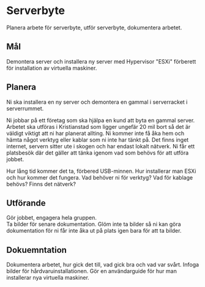# Serverbyte
Planera arbete för serverbyte, utför serverbyte, dokumentera arbetet.

## Mål
Demontera server och installera ny server med Hypervisor "ESXi" förberett för installation av virtuella maskiner.

## Planera

Ni ska installera en ny server och demontera en gammal i serverracket i serverrummet.
<br>

Ni jobbar på ett företag som ska hjälpa en kund att byta en gammal server. Arbetet ska utföras i Kristianstad som ligger ungefär 20 mil bort så det är väldigt viktigt att ni har planerat allting. Ni kommer inte få åka hem och hämta något verktyg eller kablar som ni inte har tänkt på. Det finns inget internet, servern sitter ute i skogen och har endast lokalt nätverk. Ni får ett platsbesök där det gäller att tänka igenom vad som behövs för att utföra jobbet.
<br>

Hur lång tid kommer det ta, förbered USB-minnen. Hur installerar man ESXi och hur kommer det fungera. Vad behöver ni för verktyg? Vad för kablage behövs? Finns det nätverk?



## Utförande

Gör jobbet, engagera hela gruppen. 
<br>
Ta bilder för senare dokumentation. Glöm inte ta bilder så ni kan göra dokumentation för ni får inte åka ut på plats igen bara för att ta bilder.

## Dokuemntation
Dokumentera arbetet, hur gick det till, vad gick bra och vad var svårt. Infoga bilder för hårdvaruinstallationen. Gör en användarguide för hur man installerar nya virtuella maskiner.

<div style='page-break-after: always;'></div>